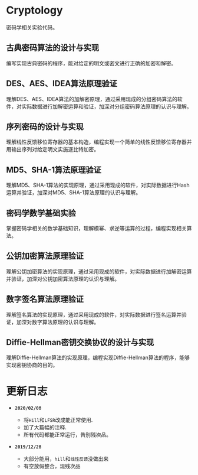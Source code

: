 # Cryptology
密码学相关实验代码。

## 古典密码算法的设计与实现
编写实现古典密码的程序，能对给定的明文或密文进行正确的加密和解密。

## DES、AES、IDEA算法原理验证
理解DES、AES、IDEA算法的加解密原理，通过采用现成的分组密码算法的软件，对实际数据进行加解密运算和验证，加深对分组密码算法原理的认识与理解。

## 序列密码的设计与实现
理解线性反馈移位寄存器的基本构造，编程实现一个简单的线性反馈移位寄存器并用输出序列对给定明文实施逐比特加密。

## MD5、SHA-1算法原理验证
理解MD5、SHA-1算法的实现原理，通过采用现成的软件，对实际数据进行Hash运算并验证，加深对MD5、SHA-1算法原理的认识与理解。

## 密码学数学基础实验
掌握密码学相关的数学基础知识，理解模幂、求逆等运算的过程，编程实现相关算法。

## 公钥加密算法原理验证
理解公钥加密算法的实现原理，通过采用现成的软件，对实际数据进行加解密运算并验证，加深对公钥加密算法原理的认识与理解。

## 数字签名算法原理验证
理解签名算法的实现原理，通过采用现成的软件，对实际数据进行签名运算并验证，加深对数字算法原理的认识与理解。

## Diffie-Hellman密钥交换协议的设计与实现
理解Diffie-Hellman算法的实现原理，编程实现Diffie-Hellman算法的程序，能够实现密钥协商的目的。

# 更新日志

- **`2020/02/08`** 
    - 将`Hill`和`LFSR`改成能正常使用.
    - 加了大篇幅的注释.
    - 所有代码都能正常运行，告别~~残次品~~。

- **`2019/12/28`**
    - 大部分能用，`hill`和`线性反馈`没做出来
    - 有空放假整合，现残次品
